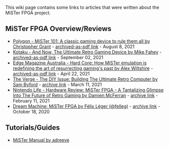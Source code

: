 This wiki page contains some links to articles that were written about the MiSTer FPGA project.

## MiSTer FPGA Overview/Reviews

* [Polygon - MiSTer 101: A classic gaming device to rule them all by Christopher Grant](https://www.polygon.com/22640171/mister-project-classic-gaming-retro-fpga-board-chip-io-explainer-usb-hub) - [archived-as-pdf link](https://archive.org/details/polygon-mi-ster-101-by-christopher-grant) - August 8, 2021
* [Kotaku - And Now, The Ultimate Retro Gaming Device by Mike Fahey](https://kotaku.com/and-now-the-ultimate-retro-gaming-device-1847608362) - [archived-as-pdf link](https://archive.org/details/kotaku-mi-ster-fpga-article-by-mike-fahey-09-02-2021) - September 02, 2021
* [Edge Magazine Australia - Hard Core: How MiSTer emulation is redefining the art of resurrecting gaming's past by Alex Wiltshire](https://www.pressreader.com/australia/edge/20210422/284249533161844) - [archived-as-pdf link](https://archive.org/download/mister-fpga-edge-article/mister-edge-article.pdf) - April 22, 2021
* [The Verge - The DIY Issue: Building The Ultimate Retro Computer by Sam Byford](https://www.theverge.com/22323002/mister-fpga-project-retro-computer-console-early-pc) - [archive link](https://web.archive.org/web/20210501052243/https://www.theverge.com/22323002/mister-fpga-project-retro-computer-console-early-pc) - March 11, 2021
* [Nintendo Life - Hardware Review: MiSTer FPGA - A Tantalizing Glimpse Into The Future of Retro Gaming by Damien McFerran](https://www.nintendolife.com/news/2021/02/hardware_review_mister_fpga_-_a_tantalising_glimpse_into_the_future_of_retro_gaming) - [archive link](https://web.archive.org/web/20210221135849/https://www.nintendolife.com/news/2021/02/hardware_review_mister_fpga_-_a_tantalising_glimpse_into_the_future_of_retro_gaming) - February 11, 2021 
* [Dream Machine: MiSTer FPGA by Félix Léger (@felleg)](https://felixleger.com/posts/2020/10/dream-machine-mister-fpga/) - [archive link](https://web.archive.org/web/20210519231230/https://felixleger.com/posts/2020/10/dream-machine-mister-fpga/) - October 18, 2020

## Tutorials/Guides

* [MiSTer Manual by adreeve](https://github.com/adreeve/MiSTerManual)